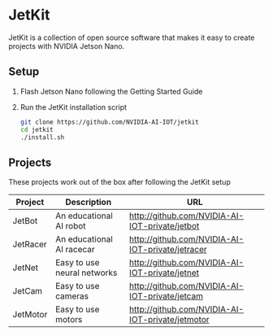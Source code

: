 # JetKit

JetKit is a collection of open source software that makes it easy to create 
projects with NVIDIA Jetson Nano.

## Setup

1. Flash Jetson Nano following the Getting Started Guide

2. Run the JetKit installation script

    ```bash
    git clone https://github.com/NVIDIA-AI-IOT/jetkit
    cd jetkit
    ./install.sh 
    ```

## Projects

These projects work out of the box after following the JetKit setup

| Project | Description | URL |
|---------|-------------|-----|
| JetBot | An educational AI robot | http://github.com/NVIDIA-AI-IOT-private/jetbot |
| JetRacer| An educational AI racecar | http://github.com/NVIDIA-AI-IOT-private/jetracer |
| JetNet | Easy to use neural networks | http://github.com/NVIDIA-AI-IOT-private/jetnet |
| JetCam | Easy to use cameras | http://github.com/NVIDIA-AI-IOT-private/jetcam |
| JetMotor | Easy to use motors | http://github.com/NVIDIA-AI-IOT-private/jetmotor |
